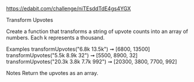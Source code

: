 https://edabit.com/challenge/niTEsddTdE4gs4YGX

Transform Upvotes

Create a function that transforms a string of upvote counts into an array of numbers. Each k represents a thousand.

Examples
transformUpvotes("6.8k 13.5k") ➞ [6800, 13500]
transformUpvotes("5.5k 8.9k 32") ➞ [5500, 8900, 32]
transformUpvotes("20.3k 3.8k 7.7k 992") ➞ [20300, 3800, 7700, 992]

Notes
Return the upvotes as an array.